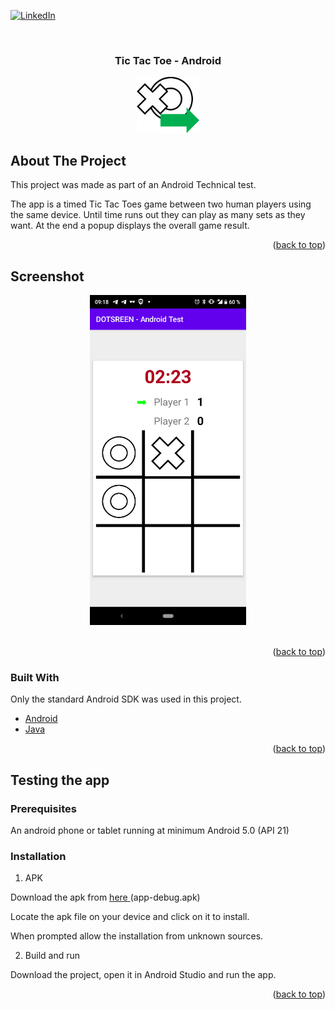 <div id="top"></div>



<!-- PROJECT SHIELDS -->
[![LinkedIn][linkedin-shield]][linkedin-url]



<!-- PROJECT LOGO -->
<br />
<div align="center">
  <h3 align="center">Tic Tac Toe - Android</h3>
  <img src="readme_images/project-logo.png" alt="Logo" width="100">
</div>




<!-- ABOUT THE PROJECT -->
## About The Project

This project was made as part of an Android Technical test.

The app is a timed Tic Tac Toes game between two human players using the same device.
Until time runs out they can play as many sets as they want. At the end a popup displays the overall game result.

<p align="right">(<a href="#top">back to top</a>)</p>

<!-- SCREENSHOT -->
## Screenshot

<div align="center">
    <img src="readme_images/screenshot.png" width="250px">
</div>
<br/>

<p align="right">(<a href="#top">back to top</a>)</p>



### Built With

Only the standard Android SDK was used in this project.

* [Android](https://developer.android.com/docs)
* [Java](https://dev.java/)

<p align="right">(<a href="#top">back to top</a>)</p>



<!-- Testing the app -->
## Testing the app

### Prerequisites

An android phone or tablet running at minimum Android 5.0 (API 21)

### Installation

1. APK

Download the apk from <a href="https://github.com/alex-24/DOTSCREEN_Android_Test/tree/master/app/build/outputs/apk/debug"> here </a> (app-debug.apk)

Locate the apk file on your device and click on it to install. 

When prompted allow the installation from unknown sources.

2. Build and run

Download the project, open it in Android Studio and run the app.


<p align="right">(<a href="#top">back to top</a>)</p>



<!-- MARKDOWN LINKS & IMAGES -->
[linkedin-shield]: https://img.shields.io/badge/-LinkedIn-black.svg?style=for-the-badge&logo=linkedin&colorB=555
[linkedin-url]: https://linkedin.com/in/alexis-cassion
[app-screenshot]: readme_images/screenshot.png